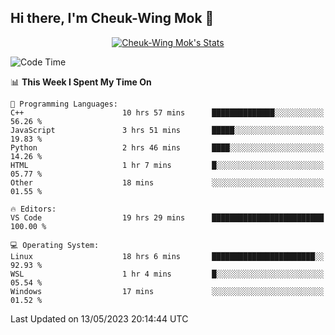 ## Hi there, I'm Cheuk-Wing Mok 👋

<!--
**mozro0327/mozro0327** is a ✨ _special_ ✨ repository because its `README.md` (this file) appears on your GitHub profile.

Here are some ideas to get you started:

- 🔭 I’m currently working on ...
- 🌱 I’m currently learning ...
- 👯 I’m looking to collaborate on ...
- 🤔 I’m looking for help with ...
- 💬 Ask me about ...
- 📫 How to reach me: ...
- 😄 Pronouns: ...
- ⚡ Fun fact: ...
-->

<p align="center">
  <a href="https://github.com/mozro0327" class="rich-diff-level-one">
    <img src="https://github-readme-stats.vercel.app/api?username=mozro0327&title_color=333&text_color=777" alt="Cheuk-Wing Mok's Stats" >
    <!-- &hide=issues
    <img src="https://github-readme-stats.vercel.app/api?username=mozro0327&hide=issues&title_color=333&text_color=777" alt="Cheuk-Wing Mok's Stats" >
    -->
  </a>
</p>

<!--START_SECTION:waka-->
![Code Time](http://img.shields.io/badge/Code%20Time-1%2C525%20hrs%2022%20mins-blue)

📊 **This Week I Spent My Time On** 

```text
💬 Programming Languages: 
C++                      10 hrs 57 mins      ██████████████░░░░░░░░░░░   56.26 % 
JavaScript               3 hrs 51 mins       █████░░░░░░░░░░░░░░░░░░░░   19.83 % 
Python                   2 hrs 46 mins       ████░░░░░░░░░░░░░░░░░░░░░   14.26 % 
HTML                     1 hr 7 mins         █░░░░░░░░░░░░░░░░░░░░░░░░   05.77 % 
Other                    18 mins             ░░░░░░░░░░░░░░░░░░░░░░░░░   01.55 % 

🔥 Editors: 
VS Code                  19 hrs 29 mins      █████████████████████████   100.00 % 

💻 Operating System: 
Linux                    18 hrs 6 mins       ███████████████████████░░   92.93 % 
WSL                      1 hr 4 mins         █░░░░░░░░░░░░░░░░░░░░░░░░   05.54 % 
Windows                  17 mins             ░░░░░░░░░░░░░░░░░░░░░░░░░   01.52 % 
```


 Last Updated on 13/05/2023 20:14:44 UTC
<!--END_SECTION:waka-->
